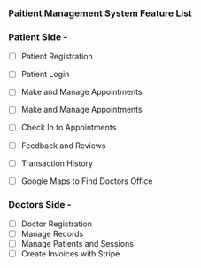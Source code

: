 ### Paitient Management System Feature List

### Patient Side -

- [ ] Patient Registration 
- [ ] Patient Login
- [ ] Make and Manage Appointments 
- [ ] Make and Manage Appointments 
- [ ] Check In to Appointments
- [ ] Feedback and Reviews 
- [ ] Transaction History 
- [ ] Google Maps to Find Doctors Office 


### Doctors Side -

- [ ] Doctor Registration 
- [ ] Manage Records 
- [ ] Manage Patients and Sessions 
- [ ] Create Invoices with Stripe 
